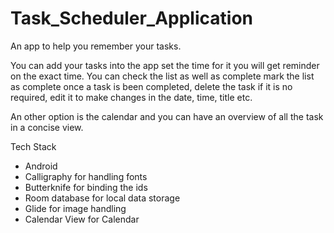 # Task_Scheduler_Application
An app to help you remember your tasks.

You can add your tasks into the app set the time for it you will get reminder on the exact time. You can check the list as well as complete mark the list as complete once a task is been completed, delete the task if it is no required, edit it to make changes in the date, time, title etc.

An other option is the calendar and you can have an overview of all the task in a concise view.


Tech Stack
- Android
- Calligraphy for handling fonts
- Butterknife for binding the ids
- Room database for local data storage
- Glide for image handling
- Calendar View for Calendar
